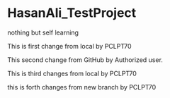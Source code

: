 # HasanAli_TestProject
nothing but self learning

This is first change from local by PCLPT70

This second change from GitHub by Authorized user.

This is third changes from local by PCLPT70

this is forth changes from new branch by PCLPT70